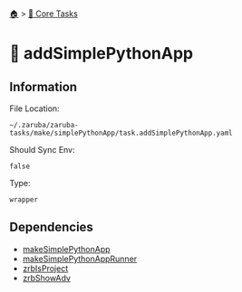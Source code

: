 <!--startTocHeader-->
[🏠](../README.md) > [🥝 Core Tasks](README.md)
# 🐍 addSimplePythonApp
<!--endTocHeader-->

## Information

File Location:

    ~/.zaruba/zaruba-tasks/make/simplePythonApp/task.addSimplePythonApp.yaml

Should Sync Env:

    false

Type:

    wrapper


## Dependencies

* [makeSimplePythonApp](make-simple-python-app.md)
* [makeSimplePythonAppRunner](make-simple-python-app-runner.md)
* [zrbIsProject](zrb-is-project.md)
* [zrbShowAdv](zrb-show-adv.md)
<!--startTocSubtopic-->

<!--endTocSubtopic-->